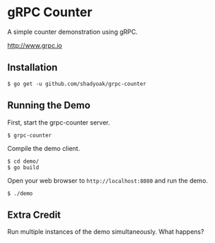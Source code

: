 # gRPC Counter

A simple counter demonstration using gRPC.

http://www.grpc.io

## Installation

```console
$ go get -u github.com/shadyoak/grpc-counter
```

## Running the Demo

First, start the grpc-counter server.

```console
$ grpc-counter
```

Compile the demo client.

```console
$ cd demo/
$ go build
```

Open your web browser to `http://localhost:8080` and run the demo.

```console
$ ./demo
```

## Extra Credit

Run multiple instances of the demo simultaneously. What happens?
